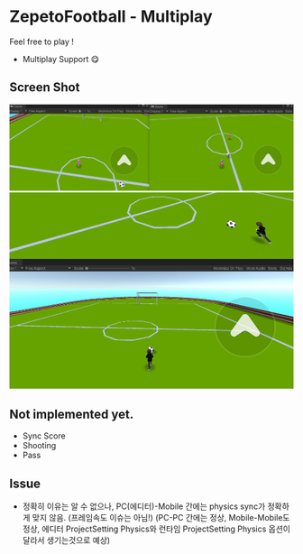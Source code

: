 # ZepetoFootball - Multiplay
 Feel free to play !
 - Multiplay Support 😋
 
   
## Screen Shot
    
![gif](Animation2.gif)   
![gif](Animation.gif)



 


## Not implemented yet.
 - Sync Score   
 - Shooting
 - Pass


## Issue
 - 정확히 이유는 알 수 없으나, PC(에디터)-Mobile 간에는 physics sync가 정확하게 맞지 않음.  (프레임속도 이슈는 아님!) (PC-PC 간에는 정상, Mobile-Mobile도 정상, 에디터 ProjectSetting Physics와 런타임 ProjectSetting Physics 옵션이 달라서 생기는것으로 예상)
